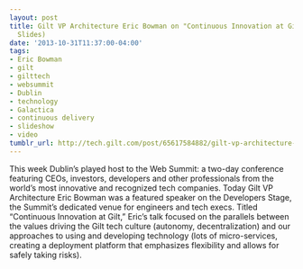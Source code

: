 ```yaml
---
layout: post
title: Gilt VP Architecture Eric Bowman on "Continuous Innovation at Gilt" (Video,
  Slides)
date: '2013-10-31T11:37:00-04:00'
tags:
- Eric Bowman
- gilt
- gilttech
- websummit
- Dublin
- technology
- Galactica
- continuous delivery
- slideshow
- video
tumblr_url: http://tech.gilt.com/post/65617584882/gilt-vp-architecture-eric-bowman-on-continuous
---
```


This week Dublin’s played host to the Web Summit: a two-day conference featuring CEOs, investors, developers and other professionals from the world’s most innovative and recognized tech companies. Today Gilt VP Architecture Eric Bowman was a featured speaker on the Developers Stage, the Summit’s dedicated venue for engineers and tech execs. Titled “Continuous Innovation at Gilt,” Eric’s talk focused on the parallels between the values driving the Gilt tech culture (autonomy, decentralization) and our approaches to using and developing technology (lots of micro-services, creating a deployment platform that emphasizes flexibility and allows for safely taking risks). 
 
